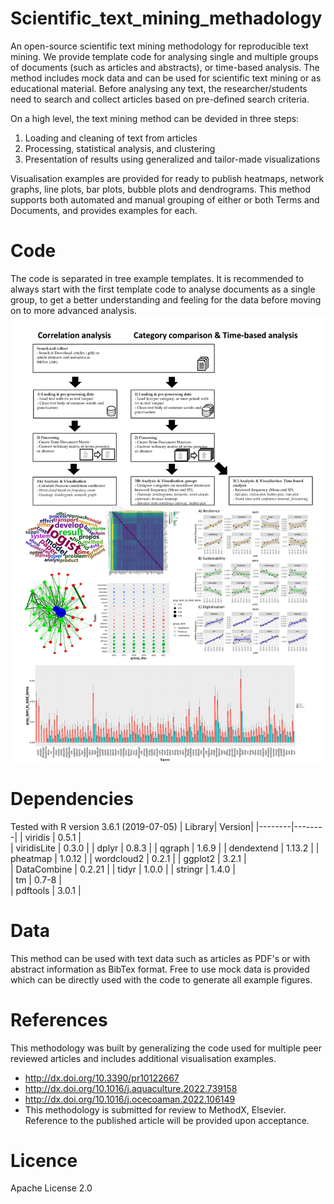 # Scientific_text_mining_methadology
An open-source scientific text mining methodology for reproducible text mining. We provide template code for analysing single and multiple groups of documents (such as articles and abstracts), or time-based analysis. The method includes mock data and can be used for scientific text mining or as educational material. Before analysing any text, the researcher/students need to search and collect articles based on pre-defined search criteria.

On a high level, the text mining method can be devided in three steps:
1)	Loading and cleaning of text from articles
2)	Processing, statistical analysis, and clustering 
3)	Presentation of results using generalized and tailor-made visualizations

Visualisation examples are provided for ready to publish heatmaps, network graphs, line plots, bar plots, bubble plots and dendrograms. This method supports both automated and manual grouping of either or both Terms and Documents, and provides examples for each.


# Code
The code is separated in tree example templates. It is recommended to always start with the first template code to analyse documents as a single group, to get a better understanding and feeling for the data before moving on to more advanced analysis.
![Code schematic](https://github.com/NielsZondervan/Scientific_text_mining_methadology/blob/main/GraphicalAbstract.png)

# Dependencies
Tested with R version 3.6.1 (2019-07-05)
| Library| Version| 
|--------|--------|
| viridis	| 0.5.1 |      
| viridisLite |	0.3.0 |
| dplyr	| 0.8.3 | 
| qgraph | 1.6.9 |
| dendextend	| 1.13.2 | 
| pheatmap	| 1.0.12 |
| wordcloud2 	| 0.2.1 | 
| ggplot2	| 3.2.1 |    
| DataCombine	| 0.2.21  |
| tidyr	| 1.0.0  |
| stringr	| 1.4.0  |     
| tm	| 0.7-8 |    
| pdftools	| 3.0.1 |  

# Data
This method can be used with text data such as articles as PDF's or with abstract information as BibTex format. Free to use mock data is provided which can be directly used with the code to generate all example figures. 

# References
This methodology was built by generalizing the code used for multiple peer reviewed articles and includes additional visualisation examples.
* http://dx.doi.org/10.3390/pr10122667
* http://dx.doi.org/10.1016/j.aquaculture.2022.739158
* http://dx.doi.org/10.1016/j.ocecoaman.2022.106149
* This methodology is submitted for review to MethodX, Elsevier. Reference to the published article will be provided upon acceptance.

# Licence
 Apache License 2.0


